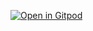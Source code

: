 [![Open in Gitpod](https://gitpod.io/button/open-in-gitpod.svg)](https://gitpod.io/#https://github.com/synedra/intro-to-cassandra-linkedin)


